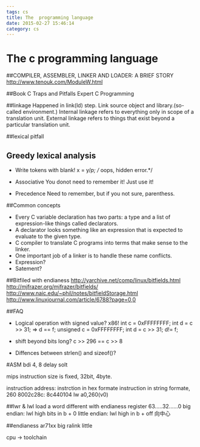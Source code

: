 ```yaml
---
tags: cs
title: The  programming language
date: 2015-02-27 15:46:14
category: cs
---
```

# The c programming language
##COMPILER, ASSEMBLER, LINKER AND LOADER: A BRIEF STORY
http://www.tenouk.com/ModuleW.html

##Book
C Traps and Pitfalls
Expert C Programming


##linkage
Happened in link(ld) step.
Link source object and library.(so-called environment.)
Internal linkage refers to everything only in scope of a translation unit. 
External linkage refers to things that exist beyond a particular translation unit.

##lexical pitfall
## Greedy lexical analysis

* Write tokens with blank!
x = y/*p;  /* oops, hidden error.*/


* Associative
You donot need to remember it! Just use it!

* Precedence
Need to remember, but if you not sure, parenthess.

##Common concepts
* Every C variable declaration has two parts: a type and a list of expression-like things called declarators.
* A declarator looks something like an expression that is expected to evaluate to the given type.
* C compiler to translate C programs into terms that make sense to the linker.
* One important job of a linker is to handle these name conflicts.
* Expression?
* Satement?

##Bitfiled with endianess
http://yarchive.net/comp/linux/bitfields.html
http://mjfrazer.org/mjfrazer/bitfields/
http://www.naic.edu/~phil/notes/bitfieldStorage.html
http://www.linuxjournal.com/article/6788?page=0,0

##FAQ
* Logical operation with signed value? x86!
int c = 0xFFFFFFFF;  int d = c >> 31; => d == f;
unsigned c = 0xFFFFFFFF;  int d = c >> 31; d!= f;
* shift beyond bits long?
c >> 296 == c >> 8

* Diffences between strlen() and sizeof()?

#ASM
bdi 4, 8 delay solt


mips instruction size is fixed, 32bit, 4byte.

instruction address:  instrction in hex formate	   instruction in string formate, 260
8002c28c:   8c440104    lw  a0,260(v0)

##lwr & lwl
load a word
different with endianess
register 63.....32......0
big endian: lwl high bits in b + 0
little endian: lwl high in b + off
向中心

##endianess
ar71xx big
ralink little

cpu -> toolchain

